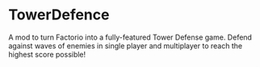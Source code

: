 # TowerDefence
A mod to turn Factorio into a fully-featured Tower Defense game.  Defend against waves of enemies in single player and multiplayer to reach the highest score possible!
